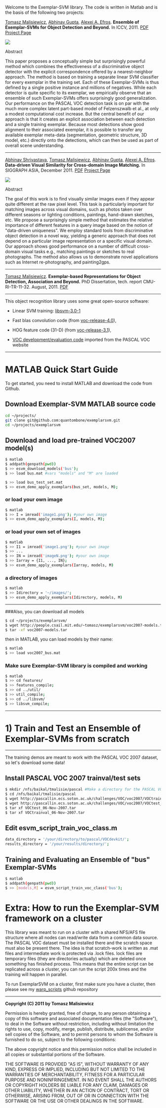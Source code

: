 Welcome to the Exemplar-SVM library.  The code is written in Matlab
and is the basis of the following two projects:

[Tomasz Malisiewicz](http://www.cs.cmu.edu/~tmalisie/), [Abhinav Gupta](http://www.cs.cmu.edu/~abhinavg), [Alexei A. Efros](http://www.cs.cmu.edu/~efros). **Ensemble of Exemplar-SVMs for Object Detection and Beyond.** In ICCV, 2011. 
[PDF](http://www.cs.cmu.edu/~tmalisie/projects/iccv11/exemplarsvm-iccv11.pdf) 
[Project Page](http://www.cs.cmu.edu/~tmalisie/projects/iccv11/) 

![](https://github.com/quantombone/exemplarsvm/raw/master/images/exemplar_classifiers-small_n.png)

Abstract

This paper proposes a conceptually simple but surprisingly powerful method which combines the effectiveness of a discriminative object detector with the explicit correspondence offered by a nearest-neighbor approach. The method is based on training a separate linear SVM classifier for every exemplar in the training set. Each of these Exemplar-SVMs is thus defined by a single positive instance and millions of negatives. While each detector is quite specific to its exemplar, we empirically observe that an ensemble of such Exemplar-SVMs offers surprisingly good generalization. Our performance on the PASCAL VOC detection task is on par with the much more complex latent part-based model of Felzenszwalb et al., at only a modest computational cost increase. But the central benefit of our approach is that it creates an explicit association between each detection and a single training exemplar. Because most detections show good alignment to their associated exemplar, it is possible to transfer any available exemplar meta-data (segmentation, geometric structure, 3D model, etc.) directly onto the detections, which can then be used as part of overall scene understanding.

---

[Abhinav Shrivastava](http://www.abhinav-shrivastava.info/), [Tomasz Malisiewicz](http://www.cs.cmu.edu/~tmalisie/), [Abhinav Gupta](http://www.cs.cmu.edu/~abhinavg), [Alexei A. Efros](http://www.cs.cmu.edu/~efros). **Data-driven Visual Similarity for Cross-domain Image Matching.** In SIGGRAPH ASIA, December 2011. [PDF](http://www.cs.cmu.edu/~tmalisie/projects/sa11/shrivastava-sa11.pdf) [Project Page](http://graphics.cs.cmu.edu/projects/crossDomainMatching/) 

![](https://github.com/quantombone/exemplarsvm/raw/v1/images/sa_teaser.png)

Abstract

The goal of this work is to find visually similar images even if they
appear quite different at the raw pixel level. This task is
particularly important for matching images across visual domains, such
as photos taken over different seasons or lighting conditions,
paintings, hand-drawn sketches, etc. We propose a surprisingly simple
method that estimates the relative importance of different features in
a query image based on the notion of "data-driven uniqueness". We
employ standard tools from discriminative object detection in a novel
way, yielding a generic approach that does not depend on a particular
image representation or a specific visual domain. Our approach shows
good performance on a number of difficult cross-domain visual tasks
e.g., matching paintings or sketches to real photographs. The method
also allows us to demonstrate novel applications such as Internet
re-photography, and painting2gps.

---

[Tomasz Malisiewicz](http://www.cs.cmu.edu/~tmalisie/). **Exemplar-based Representations for Object Detection, Association and Beyond.** PhD Dissertation, tech. report CMU-RI-TR-11-32. August, 2011. [PDF](http://www.cs.cmu.edu/~tmalisie/thesis/malisiewicz_thesis.pdf)

---- 


This object recognition library uses some great open-source software:

* Linear SVM training: [libsvm-3.0-1](http://www.csie.ntu.edu.tw/~cjlin/libsvm/)

* Fast blas convolution code (from [voc-release-4.0](http://www.cs.brown.edu/~pff/latent/)), 

* HOG feature code (31-D) (from [voc-release-3.1](http://www.cs.brown.edu/~pff/latent/)), 

* [VOC development/evaluation code](http://pascallin.ecs.soton.ac.uk/challenges/VOC/) imported from the PASCAL VOC website


----

# MATLAB Quick Start Guide

To get started, you need to install MATLAB and download the code from Github.

## Download Exemplar-SVM MATLAB source code
``` sh
cd ~/projects/
git clone git@github.com:quantombone/exemplarsvm.git
cd ~/projects/exemplarsvm
```

## Download and load pre-trained VOC2007 model(s)

``` sh
$ matlab
$ addpath(genpath(pwd))
$ >> esvm_download_models('bus');
$ >> load bus.mat #vars "models" and "M" are loaded
```

``` sh
$ >> load bus_test_set.mat
$ >> esvm_demo_apply_exemplars(bus_set, models, M);
```

### or load your own image
``` sh
$ matlab
$ >> I = imread('image1.png'); #your own image
$ >> esvm_demo_apply_exemplars(I, models, M);
```

### or load your own set of images
``` sh
$ matlab
$ >> I1 = imread('image1.png'); #your own image
$ >> ...
$ >> IN = imread('imageN.png'); #your own image
$ >> Iarray = {I1, ..., IN};
$ >> esvm_demo_apply_exemplars(Iarray, models, M)
```

### a directory of images
``` sh
$ matlab
$ >> Idirectory = '~/images/';
$ >> esvm_demo_apply_exemplars(Idirectory, models, M)
```

---

###Also, you can download all models

``` sh
$ cd ~/projects/exemplarsvm/
$ wget http://people.csail.mit.edu/~tomasz/exemplarsvm/voc2007-models.tar
$ tar -xf voc2007-models.tar
```

then in MATLAB, you can load models by their name:

``` sh
$ matlab
$ >> load voc2007_bus.mat
```

### Make sure Exemplar-SVM library is compiled and working
``` sh
$ matlab
$ >> cd features/
$ >> features_compile;
$ >> cd ../util/
$ >> util_compile;
$ >> cd ../libsvm/
$ >> libsvm_compile;
```

---

# 1) Train and Test an Ensemble of Exemplar-SVMs from scratch

---

The training demos are meant to work with the PASCAL VOC 2007 dataset,
so let's download some data!

## Install PASCAL VOC 2007 trainval/test sets
``` sh
$ mkdir /nfs/baikal/tmalisie/pascal #Make a directory for the PASCAL VOC data
$ cd /nfs/baikal/tmalisie/pascal
$ wget http://pascallin.ecs.soton.ac.uk/challenges/VOC/voc2007/VOCtrainval_06-Nov-2007.tar
$ wget http://pascallin.ecs.soton.ac.uk/challenges/VOC/voc2007/VOCtest_06-Nov-2007.tar
$ tar xf VOCtest_06-Nov-2007.tar 
$ tar xf VOCtrainval_06-Nov-2007.tar 
``` 

## Edit esvm_script_train_voc_class.m 
``` sh
data_directory = '/your/directory/to/pascal/VOCdevkit/';
results_directory = '/your/results/directory/';
```

## Training and Evaluating an Ensemble of "bus" Exemplar-SVMs
``` sh
$ matlab
$ addpath(genpath(pwd))
$ >> [models,M] = esvm_script_train_voc_class('bus');
```

# Extra: How to run the Exemplar-SVM framework on a cluster 

This library was meant to run on a cluster with a shared NFS/AFS file
structure where all nodes can read/write data from a common data
source.  The PASCAL VOC dataset must be installed there and the
scratch space must also be present there.  The idea is that
scratch-work is written as .mat files and intermediate work is
protected via .lock files.  lock files are temporary files (they are
directories actually) which are deleted once something has finished
process.  This means that the entire script can be replicated across a
cluster, you can run the script 200x times and the training will
happen in parallel.

To run ExemplarSVM on a cluster, first make sure you have a cluster,
then please see my
[warp_scripts](https://github.com/quantombone/warp_scripts) github
repository

--- 
**Copyright (C) 2011 by Tomasz Malisiewicz**

Permission is hereby granted, free of charge, to any person obtaining a copy
of this software and associated documentation files (the "Software"), to deal
in the Software without restriction, including without limitation the rights
to use, copy, modify, merge, publish, distribute, sublicense, and/or sell
copies of the Software, and to permit persons to whom the Software is
furnished to do so, subject to the following conditions:

The above copyright notice and this permission notice shall be included in
all copies or substantial portions of the Software.

THE SOFTWARE IS PROVIDED "AS IS", WITHOUT WARRANTY OF ANY KIND, EXPRESS OR
IMPLIED, INCLUDING BUT NOT LIMITED TO THE WARRANTIES OF MERCHANTABILITY,
FITNESS FOR A PARTICULAR PURPOSE AND NONINFRINGEMENT. IN NO EVENT SHALL THE
AUTHORS OR COPYRIGHT HOLDERS BE LIABLE FOR ANY CLAIM, DAMAGES OR OTHER
LIABILITY, WHETHER IN AN ACTION OF CONTRACT, TORT OR OTHERWISE, ARISING FROM,
OUT OF OR IN CONNECTION WITH THE SOFTWARE OR THE USE OR OTHER DEALINGS IN
THE SOFTWARE.

